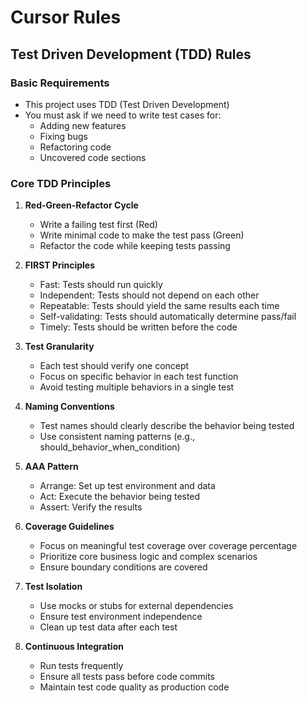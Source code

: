 # Cursor Rules

## Test Driven Development (TDD) Rules

### Basic Requirements

- This project uses TDD (Test Driven Development)
- You must ask if we need to write test cases for:
  - Adding new features
  - Fixing bugs
  - Refactoring code
  - Uncovered code sections

### Core TDD Principles

1. **Red-Green-Refactor Cycle**

   - Write a failing test first (Red)
   - Write minimal code to make the test pass (Green)
   - Refactor the code while keeping tests passing

2. **FIRST Principles**

   - Fast: Tests should run quickly
   - Independent: Tests should not depend on each other
   - Repeatable: Tests should yield the same results each time
   - Self-validating: Tests should automatically determine pass/fail
   - Timely: Tests should be written before the code

3. **Test Granularity**

   - Each test should verify one concept
   - Focus on specific behavior in each test function
   - Avoid testing multiple behaviors in a single test

4. **Naming Conventions**

   - Test names should clearly describe the behavior being tested
   - Use consistent naming patterns (e.g., should_behavior_when_condition)

5. **AAA Pattern**

   - Arrange: Set up test environment and data
   - Act: Execute the behavior being tested
   - Assert: Verify the results

6. **Coverage Guidelines**

   - Focus on meaningful test coverage over coverage percentage
   - Prioritize core business logic and complex scenarios
   - Ensure boundary conditions are covered

7. **Test Isolation**

   - Use mocks or stubs for external dependencies
   - Ensure test environment independence
   - Clean up test data after each test

8. **Continuous Integration**
   - Run tests frequently
   - Ensure all tests pass before code commits
   - Maintain test code quality as production code
